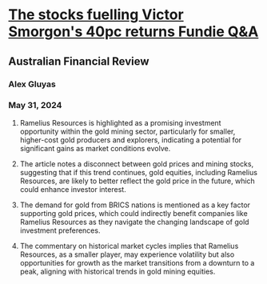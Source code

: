 # [The stocks fuelling Victor Smorgon's 40pc returns Fundie Q&A](https://advance.lexis.com/api/document?collection=news&id=urn:contentItem:6C5H-FK81-F0J6-J01S-00000-00&context=1519360)
## Australian Financial Review
### Alex Gluyas
### May 31, 2024

1. Ramelius Resources is highlighted as a promising investment opportunity within the gold mining sector, particularly for smaller, higher-cost gold producers and explorers, indicating a potential for significant gains as market conditions evolve.

2. The article notes a disconnect between gold prices and mining stocks, suggesting that if this trend continues, gold equities, including Ramelius Resources, are likely to better reflect the gold price in the future, which could enhance investor interest.

3. The demand for gold from BRICS nations is mentioned as a key factor supporting gold prices, which could indirectly benefit companies like Ramelius Resources as they navigate the changing landscape of gold investment preferences.

4. The commentary on historical market cycles implies that Ramelius Resources, as a smaller player, may experience volatility but also opportunities for growth as the market transitions from a downturn to a peak, aligning with historical trends in gold mining equities.
